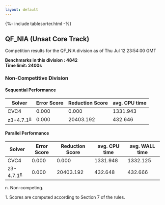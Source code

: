 ```yaml
---
layout: default
---
```

{%- include tablesorter.html -%}

##  QF_NIA (Unsat Core Track)

Competition results for the QF_NIA division as of Thu Jul 12 23:54:00 GMT

**Benchmarks in this division : 4842  
Time limit: 2400s** 

###  Non-Competitive Division 
#### Sequential Performance

<table id="sequential" class="result sorted">
<thead><tr class="center">
  <th>Solver</th>
  <th>Error Score</th>
  <th>Reduction Score</th>
  <th>avg. CPU time</th>
</tr></thead><tr>
<td>CVC4</td>
<td>0.000</td><td>0.000</td><td>1331.943</td><tr>
<td>z3-4.7.1<SUP><a href="#fn">n</a></SUP></td>
<td>0.000</td><td>20403.192</td><td>432.646</td></tr></table>

#### Parallel Performance

<table id="parallel" class="result sorted">
<thead><tr class="center">
  <th>Solver</th>
  <th>Error Score</th>
  <th>Reduction Score</th>
  <th>avg. CPU time</th>
  <th>avg. WALL time</th>
</tr></thead><tr>
<td>CVC4</td>
<td>0.000</td><td>0.000</td><td>1331.948</td><td>1332.125</td></tr><tr>
<td>z3-4.7.1<SUP><a href="#fn">n</a></SUP></td>
<td>0.000</td><td>20403.192</td><td>432.648</td><td>432.666</td></tr></table>
 <span id="fn"> n. Non-competing. </span>

 <span id="fn1"> 1. Scores are computed according to Section 7 of the rules. </span>


